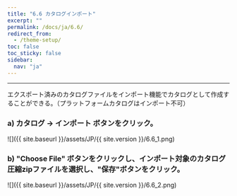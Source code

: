 ```yaml
---
title: "6.6 カタログインポート"
excerpt: ""
permalink: /docs/ja/6.6/
redirect_from:
  - /theme-setup/
toc: false
toc_sticky: false
sidebar:
  nav: "ja"
---
```


---
エクスポート済みのカタログファイルをインポート機能でカタログとして作成することができる。（プラットフォームカタログはインポート不可）

### a\) カタログ → インポート ボタンをクリック。
![]({{ site.baseurl }}/assets/JP/{{ site.version }}/6.6_1.png)

### b\) "Choose File" ボタンをクリックし、インポート対象のカタログ圧縮zipファイルを選択し、"保存"ボタンをクリック。
![]({{ site.baseurl }}/assets/JP/{{ site.version }}/6.6_2.png)
